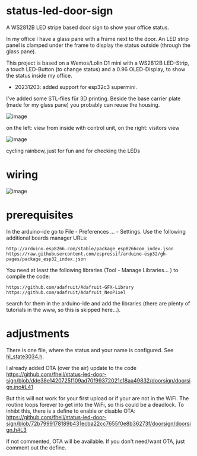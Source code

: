 # status-led-door-sign
A WS2812B LED stripe based door sign to show your office status.

In my office I have a glass pane with a frame next to the door. An LED strip panel is clamped under the frame to display the status outside (through the glass pane). 

This project is based on a Wemos/Lolin D1 mini with a WS2812B LED-Strip, a touch LED-Button (to change status) and a 0.96 OLED-Display, to show the status inside my office. 

- 20231203: added support for esp32c3 supermini.

I've added some STL-files für 3D printing. Beside the base carrier plate (made for my glass pane) you probably can reuse the housing.

![image](https://github.com/fheil/status-led-door-sign/assets/5410264/5d101d8a-6d45-43f9-a4ec-51eeb84ef93c)

on the left: view from inside with control unit, on the right: visitors view

![image](https://github.com/fheil/status-led-door-sign/assets/5410264/137c1508-5a4b-41eb-8841-d309b6f06d29)

cycling rainbow, just for fun and for checking the LEDs

# wiring
![image](https://github.com/fheil/status-led-door-sign/assets/5410264/aa7d8198-a6e0-4e58-bf38-db58aa44233e)

# prerequisites
In the arduino-ide go to File - Preferences ... - Settings. Use the following additional boards manager URLs:
```
http://arduino.esp8266.com/stable/package_esp8266com_index.json
https://raw.githubusercontent.com/espressif/arduino-esp32/gh-pages/package_esp32_index.json
```
You need at least the following libraries (Tool - Manage Libraries... ) to compile the code:
```
https://github.com/adafruit/Adafruit-GFX-Library
https://github.com/adafruit/Adafruit_NeoPixel
```
search for them in the arduino-ide and add the libraries (there are plenty of tutorials in the www, so this is skipped here...). 

# adjustments
There is one file, where the status and your name is configured. See [hl_state3034.h](./doorsign/hl_state3034.h).

I already added OTA (over the air) update to the code https://github.com/fheil/status-led-door-sign/blob/dde38e1420725f109ad70f99372021c18aa49832/doorsign/doorsign.ino#L41

But this will not work for your first upload or if your are not in the WiFi. The routine loops forever to get into the WiFi, so this could be a deadlock. To inhibt this, there is a define to enable or disable OTA: https://github.com/fheil/status-led-door-sign/blob/72b7999178189b431ecba22cc7655f0e8b36273f/doorsign/doorsign.h#L3

If not commented, OTA will be available. If you don't need/want OTA, just comment out the define.
